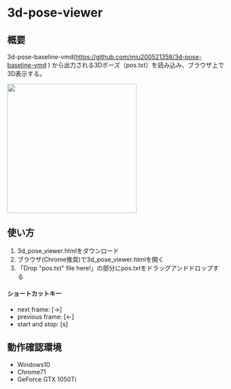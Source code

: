 # 3d-pose-viewer
## 概要
3d-pose-baseline-vmd(https://github.com/miu200521358/3d-pose-baseline-vmd ) から出力される3Dポーズ（pos.txt）を読み込み、ブラウザ上で3D表示する。

<img src="https://user-images.githubusercontent.com/23007499/57124971-a1f85400-6dc2-11e9-8851-f4e7ee8e0f11.png" width="300">

## 使い方
1. 3d_pose_viewer.htmlをダウンロード
2. ブラウザ(Chrome推奨)で3d_pose_viewer.htmlを開く
3. 「Drop "pos.txt" file here!」の部分にpos.txtをドラッグアンドドロップする

#### ショートカットキー
- next frame: [→] 
- previous frame: [←] 
- start and stop: [s] 

## 動作確認環境
- Windows10
- Chrome71
- GeForce GTX 1050Ti
